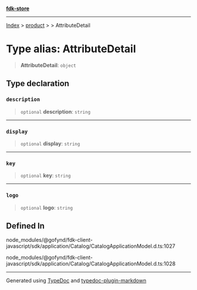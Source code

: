 [**fdk-store**](../../../README.md)
***

[Index](../../../API.md) > [product](../../README.md) > [<internal>](../README.md) > AttributeDetail

# Type alias: AttributeDetail

> **AttributeDetail**: `object`

## Type declaration

### `description`

> `optional` **description**: `string`

***

### `display`

> `optional` **display**: `string`

***

### `key`

> `optional` **key**: `string`

***

### `logo`

> `optional` **logo**: `string`

## Defined In

node\_modules/@gofynd/fdk-client-javascript/sdk/application/Catalog/CatalogApplicationModel.d.ts:1027

node\_modules/@gofynd/fdk-client-javascript/sdk/application/Catalog/CatalogApplicationModel.d.ts:1028

***
Generated using [TypeDoc](https://typedoc.org/) and [typedoc-plugin-markdown](https://www.npmjs.com/package/typedoc-plugin-markdown)
